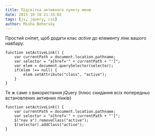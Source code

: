 ```yaml
---
title: Підсвітка активного пункту меню
date: 2015-10-18 21:33:02
tags: [js, jquery, css]
author: Misha Behersky
---
```


<p>Простий сніпет, щоб додати клас <em>active</em> до елементу лінк вашого навбару.</p>

<pre>
<code class="language-javascript">function setActiveLink() {
    var currentPath = document.location.pathname;
    var selector = "a[href='" + currentPath + "']";
    var elem = document.querySelector(selector);
    if(elem !== null) {
        elem.setAttribute("class", "active");
    }
}</code></pre>

<p>Те ж саме з використання jQuery&nbsp;(плюс скидання всіх попередньо встановлених активних лінків)</p>

<pre>
<code class="language-javascript">function setActiveLink() {
    var currentPath = document.location.pathname;
    var selector = "a[href='" + currentPath + "']";
    $("nav a").removeClass("active");
    $(selector).addClass("active");
}</code></pre>

<p>&nbsp;</p>